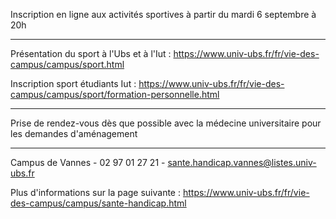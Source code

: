 Inscription en ligne aux activités sportives à partir du mardi 6 septembre à 20h

----------------------------------------------------------------------------------------------

Présentation du sport à l'Ubs et à l'Iut :
https://www.univ-ubs.fr/fr/vie-des-campus/campus/sport.html

Inscription sport étudiants Iut :
https://www.univ-ubs.fr/fr/vie-des-campus/campus/sport/formation-personnelle.html

----------------------------------------------------------------------------------------------


Prise de rendez-vous dès que possible avec la médecine universitaire pour les demandes d'aménagement

----------------------------------------------------------------------------------------------

Campus de Vannes - 02 97 01 27 21 - sante.handicap.vannes@listes.univ-ubs.fr

Plus d'informations sur la page suivante :
https://www.univ-ubs.fr/fr/vie-des-campus/campus/sante-handicap.html
